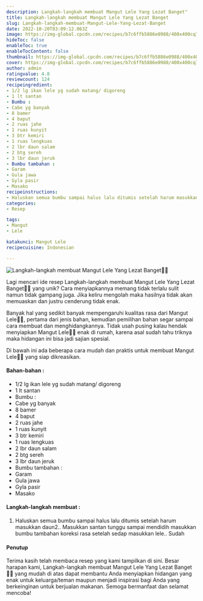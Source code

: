 ```yaml
---
description: Langkah-langkah membuat Mangut Lele Yang Lezat Banget"
title: Langkah-langkah membuat Mangut Lele Yang Lezat Banget
slug: Langkah-langkah-membuat-Mangut-Lele-Yang-Lezat-Banget
date: 2022-10-20T03:09:12.063Z
image: https://img-global.cpcdn.com/recipes/b7c6ffb5886e0988/400x400cq70/photo.jpg
hideToc: false
enableToc: true
enableTocContent: false
thumbnail: https://img-global.cpcdn.com/recipes/b7c6ffb5886e0988/400x400cq70/photo.jpg
cover: https://img-global.cpcdn.com/recipes/b7c6ffb5886e0988/400x400cq70/photo.jpg
author: admin
ratingvalue: 4.8
reviewcount: 124
recipeingredient:
- 1/2 lg ikan lele yg sudah matang/ digoreng
- 1 lt santan
- Bumbu :
- Cabe yg banyak
- 8 bamer
- 4 baput
- 2 ruas jahe
- 1 ruas kunyit
- 3 btr kemiri
- 1 ruas lengkuas
- 2 lbr daun salam
- 2 btg sereh
- 3 lbr daun jeruk
- Bumbu tambahan :
- Garam
- Gula jawa
- Gyla pasir
- Masako
recipeinstructions:
- Haluskan semua bumbu sampai halus lalu ditumis setelah harum masukkan daun2.. Masukkan santan tunggu sampai mendidih masukkan bumbu tambahan koreksi rasa setelah sedap masukkan lele.. Sudah
categories:
- Resep

tags:
- Mangut
- Lele

katakunci: Mangut Lele
recipecuisine: Indonesian

---
```


![Langkah-langkah membuat Mangut Lele Yang Lezat Banget👩‍🍳](https://img-global.cpcdn.com/recipes/b7c6ffb5886e0988/400x400cq70/photo.jpg)

Lagi mencari ide resep Langkah-langkah membuat Mangut Lele Yang Lezat Banget👩‍🍳 yang unik? Cara menyiapkannya memang tidak terlalu sulit namun tidak gampang juga. Jika keliru mengolah maka hasilnya tidak akan memuaskan dan justru cenderung tidak enak.

Banyak hal yang sedikit banyak mempengaruhi kualitas rasa dari Mangut Lele👩‍🍳, pertama dari jenis bahan, kemudian pemilihan bahan segar sampai cara membuat dan menghidangkannya. Tidak usah pusing kalau hendak menyiapkan Mangut Lele👩‍🍳 enak di rumah, karena asal sudah tahu triknya maka hidangan ini bisa jadi sajian spesial.

Di bawah ini ada beberapa cara mudah dan praktis untuk membuat Mangut Lele👩‍🍳 yang siap dikreasikan.

<!--inarticleads1-->

#### Bahan-bahan :

- 1/2 lg ikan lele yg sudah matang/ digoreng
- 1 lt santan
- Bumbu :
- Cabe yg banyak
- 8 bamer
- 4 baput
- 2 ruas jahe
- 1 ruas kunyit
- 3 btr kemiri
- 1 ruas lengkuas
- 2 lbr daun salam
- 2 btg sereh
- 3 lbr daun jeruk
- Bumbu tambahan :
- Garam
- Gula jawa
- Gyla pasir
- Masako

<!--inarticleads2-->

#### Langkah-langkah membuat :

1. Haluskan semua bumbu sampai halus lalu ditumis setelah harum masukkan daun2.. Masukkan santan tunggu sampai mendidih masukkan bumbu tambahan koreksi rasa setelah sedap masukkan lele.. Sudah

#### Penutup

Terima kasih telah membaca resep yang kami tampilkan di sini. Besar harapan kami, Langkah-langkah membuat Mangut Lele Yang Lezat Banget👩‍🍳 yang mudah di atas dapat membantu Anda menyiapkan hidangan yang enak untuk keluarga/teman maupun menjadi inspirasi bagi Anda yang berkeinginan untuk berjualan makanan. Semoga bermanfaat dan selamat mencoba!